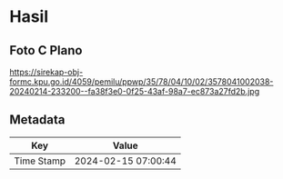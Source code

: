 # Hasil

## Foto C Plano

https://sirekap-obj-formc.kpu.go.id/4059/pemilu/ppwp/35/78/04/10/02/3578041002038-20240214-233200--fa38f3e0-0f25-43af-98a7-ec873a27fd2b.jpg


## Metadata

| Key        | Value               |
| ---------- | ------------------- |
| Time Stamp | 2024-02-15 07:00:44 |



